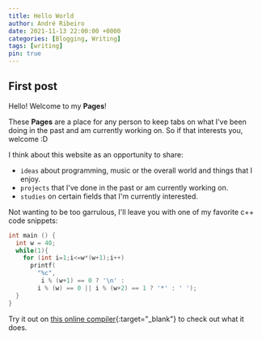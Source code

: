 ```yaml
---
title: Hello World
author: André Ribeiro
date: 2021-11-13 22:00:00 +0000
categories: [Blogging, Writing]
tags: [writing]
pin: true
---
```


## First post

Hello! Welcome to my **Pages**!

These **Pages** are a place for any person to keep tabs on what I've been doing in the past and am currently working on.
So if that interests you, welcome :D

I think about this website as an opportunity to share:
- `ideas` about programming, music or the overall world and things that I enjoy.
- `projects` that I've done in the past or am currently working on.
- `studies` on certain fields that I'm currently interested.


Not wanting to be too garrulous, I'll leave you with one of my favorite c++ code snippets: 

```c++
int main () { 
  int w = 40; 
  while(1){ 
    for (int i=1;i<=w*(w+1);i++) 
      printf( 
        "%c", 
         i % (w+1) == 0 ? '\n' : 
        i % (w) == 0 || i % (w+2) == 1 ? '*' : ' '); 
  }
}
``` 

Try it out on [this online compiler](https://www.onlinegdb.com/online_c++_compiler){:target="_blank"} to check out what it does.